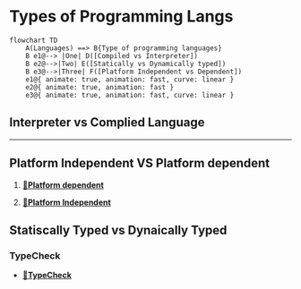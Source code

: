 # **Types of Programming Langs**

```mermaid
flowchart TD
    A(Languages) ==> B{Type of programming languages}
    B e1@--> |One| D([Compiled vs Interpreter])
    B e2@-->|Two| E([Statically vs Dynamically typed])
    B e3@-->|Three| F([Platform Independent vs Dependent])
    e1@{ animate: true, animation: fast, curve: linear }
    e2@{ animate: true, animation: fast }
    e3@{ animate: true, animation: fast, curve: linear }
```

## **Interpreter vs Complied Language**


---

## **Platform Independent VS Platform dependent**

1. **[🔗Platform dependent](../cpp/cpp.md#c-platform-dependent)**

2. **[🔗Platform Independent](../java/java.md#java-platorm-independent)**

## **Statiscally Typed vs Dynaically Typed**

### **TypeCheck**

- **[🔗TypeCheck](./typeCheck.md)**
